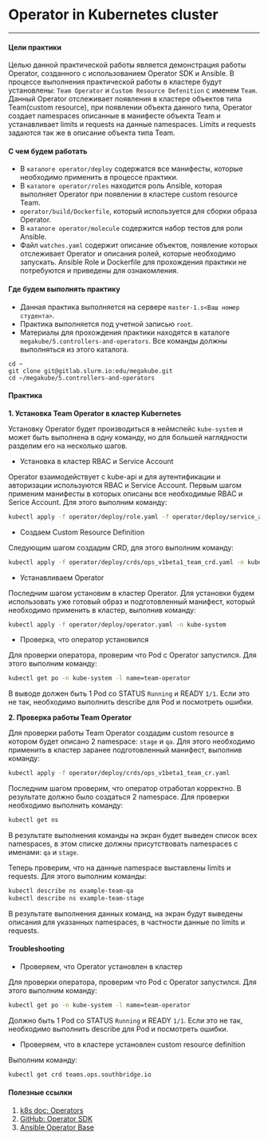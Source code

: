 # Operator in Kubernetes cluster

---

#### Цели практики

Целью данной практической работы является демонстрация работы Operator, созданного с использованием Operator SDK и Ansible. В процессе выполнения практической работы в кластере будут установлены:  `Team Operator`  и  `Custom Resource Defenition`  с именем  `Team`. Данный Operator отслеживает появления в кластере объектов типа Team(custom resource), при появлении объекта данного типа, Operator создает namespaces описанные в манифесте объекта Team и устанавливает limits и requests на данные namespaces. Limits и requests задаются так же в описание объекта типа Team.

#### С чем будем работать

* В `каталоге operator/deploy` содержатся все манифесты, которые необходимо применить в процессе практики.
* В `каталоге operator/roles` находится роль Ansible, которая выполняет Operator при появлении в кластере custom resource Team.
* `operator/build/Dockerfile`, который используется для сборки образа Operator.
* В `каталоге operator/molecule` содержится набор тестов для роли Ansible.
* Файл `watches.yaml` содержит описание объектов, появление которых отслеживает Operator и описания ролей, которые необходимо запускать.
Ansible Role и Dockerfile для прохождения практики не потребуются и приведены для ознакомления.

#### Где будем выполнять практику

* Данная практика выполняется на сервере `master-1.s<Ваш номер студента>`.
* Практика выполняется под учетной записью `root`.
* Материалы для прохождения практики находятся в каталоге `megakube/5.controllers-and-operators`. Все команды должны выполняться из этого каталога.

```
cd ~
git clone git@gitlab.slurm.io:edu/megakube.git
cd ~/megakube/5.controllers-and-operators
```

#### Практика

**1. Установка Team Operator в кластер Kubernetes**

Установку Operator будет производиться в неймспейс `kube-system` и может быть выполнена в одну команду, но для большей наглядности разделим его на несколько шагов.

* Установка в кластер RBAC и Service Account

Operator взаимодействует с kube-api и для аутентификации и авторизации используются RBAC и Service Account. Первым шагом применим манифесты в которых описаны все необходимые RBAC и Serice Account. Для этого выполним команду:

```bash
kubectl apply -f operator/deploy/role.yaml -f operator/deploy/service_account.yaml -f operator/deploy/role_binding.yaml -n kube-system
```

* Создаем Custom Resource Definition 

Следующим шагом создадим CRD, для этого выполним команду:

```bash
kubectl apply -f operator/deploy/crds/ops_v1beta1_team_crd.yaml -n kube-system
```

* Устанавливаем Operator

Последним шагом установим в кластер Operator. Для установки будем использовать уже готовый образ и подготовленный манифест, который необходимо применить в кластер, выполнив команду:

```bash
kubectl apply -f operator/deploy/operator.yaml -n kube-system
```

* Проверка, что оператор установился

Для проверки оператора, проверим что Pod с Operator запустился. Для этого выполним команду: 

```bash
kubectl get po -n kube-system -l name=team-operator
```

В выводе должен быть 1 Pod со STATUS `Running` и READY `1/1`. Если это не так, необходимо выполнить describe для Pod и посмотреть ошибки.

**2. Проверка работы Team Operator**

Для проверки работы Team Operator создадим custom resource в котором будет описано 2 namespace: `stage` и `qa`. Для этого необходимо применить в кластер заранее подготовленный манифест, выполнив команду:

```bash
kubectl apply -f operator/deploy/crds/ops_v1beta1_team_cr.yaml
```

Последним шагом проверим, что оператор отработал корректно. В результате должно было создаться 2 namespace. Для проверки необходимо выполнить команду:

```bash
kubectl get ns
```
В результате выполнения команды на экран будет выведен список всех namespaces, в этом списке должны присутствовать namespaces с именами: `qa` и `stage`.

Теперь проверим, что на данные namespace выставлены limits и requests. Для этого выполним команды:

```bash
kubectl describe ns example-team-qa
kubectl describe ns example-team-stage
```

В результате выполнения данных команд, на экран будут выведены описания для указанных namespaces, в частности данные по limits и requests.

#### Troubleshooting

* Проверяем, что Operator установлен в кластер

Для проверки оператора, проверим что Pod с Operator запустился. Для этого выполним команду: 

```bash
kubectl get po -n kube-system -l name=team-operator
```

Должно быть 1 Pod со STATUS `Running` и READY `1/1`. Если это не так, необходимо выполнить describe для Pod и посмотреть ошибки.

* Проверяем, что в кластере установлен custom resource definition

Выполним команду:

```bash
kubectl get crd teams.ops.southbridge.io
```

#### Полезные ссылки

1. [k8s doc: Operators](https://kubernetes.io/docs/concepts/extend-kubernetes/operator/)
2. [GitHub: Operator SDK](https://github.com/operator-framework/operator-sdk)
3. [Ansible Operator Base](https://indico.cern.ch/event/829468/attachments/1936132/3210643/Ansible_Operator_CERN_2019.pdf)

